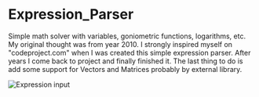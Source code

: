 # Expression_Parser

 Simple math solver with variables, goniometric functions, logarithms, etc. My original thought was from year 2010. I strongly inspired myself on "codeproject.com" when I was created this simple expression parser. After years I come back to project and finally finished it. The last thing to do is add some support for Vectors and Matrices probably by external library.

![Expression input](https://github.com/eWillyo/Expression_Parser/blob/74882794a9294eb5bb1ac29676a2a283b819f21a/expression_input.png?raw=true)